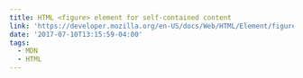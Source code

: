 ```yaml
---
title: HTML <figure> element for self-contained content
link: 'https://developer.mozilla.org/en-US/docs/Web/HTML/Element/figure'
date: '2017-07-10T13:15:59-04:00'
tags:
  - MDN
  - HTML
---
```


